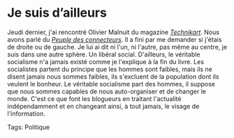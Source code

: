# Je suis d&#8217;ailleurs

Jeudi dernier, j'ai rencontré Olivier Malnuit du magazine [*Technikart*](http://www.technikart.com). Nous avons parlé du [*Peuple des connecteurs*](http://blog.tcrouzet.com/le-peuple-des-connecteurs/). Il a fini par me demander si j'étais de droite ou de gauche. Je lui ai dit ni l'un, ni l'autre, pas même au centre, je suis dans une autre sphère. Un libéral social. D'ailleurs, le véritable socialisme n'a jamais existé comme je l'explique à la fin du livre. Les socialistes partent du principe que les hommes sont faibles, mais ils ne disent jamais nous sommes faibles, ils s'excluent de la population dont ils veulent le bonheur. Le véritable socialisme part des hommes, il suppose que nous sommes capables de nous auto-organiser et de changer le monde. C'est ce que font les blogueurs en traitant l'actualité indépendamment et en changeant ainsi, à tout jamais, le visage de l'information.

Tags: Politique